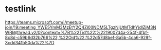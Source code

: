 # testlink
https://teams.microsoft.com/l/meetup-join/19:meeting_YWE5YmM3MzEtY2Q4Zi00NDM5LTgzNjUtMTdhYjdlZjM3NWRl@thread.v2/0?context=%7B%22Tid%22:%2219007d4a-254f-4fbf-8c8d-c59b6d32b766%22,%22Oid%22:%22d57d8bef-8a5b-4ca6-928f-3cdd341b50da%22%7D
